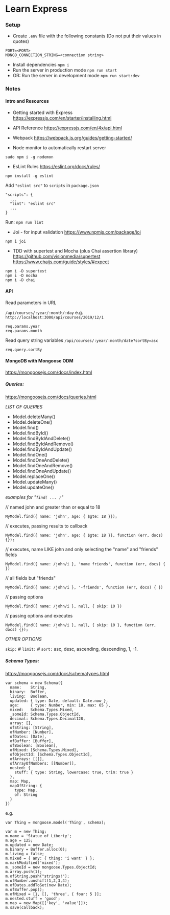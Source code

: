 # Learn Express

### Setup
- Create `.env` file with the following constants (Do not put their values in quotes)
```
PORT=<PORT>
MONGO_CONNECTION_STRING=<connection string>
```

- Install dependencies `npm i`
- Run the server in production mode `npm run start`
- OR: Run the server in development mode `npm run start:dev`

### Notes

#### Intro and Resources
- Getting started with Express
https://expressjs.com/en/starter/installing.html

- API Reference
https://expressjs.com/en/4x/api.html

- Webpack
https://webpack.js.org/guides/getting-started/

- Node monitor to automatically restart server
```
sudo npm i -g nodemon
```

- EsLint Rules
https://eslint.org/docs/rules/ 
```
npm install -g eslint
```
Add `"eslint src"` to `scripts` in `package.json`
```
"scripts": {
  ...
  "lint": "eslint src"
  ...
}
```
Run: `npm run lint`

- Joi - for input validation
https://www.npmjs.com/package/joi 
```
npm i joi
```

- TDD with supertest and Mocha (plus Chai assertion library)
https://github.com/visionmedia/supertest
https://www.chaijs.com/guide/styles/#expect
```
npm i -D supertest
npm i -D mocha
npm i -D chai
```

#### API
Read parameters in URL

`/api/courses/:year/:month/:day`
e.g.
`http://localhost:3000/api/courses/2019/12/1`

```
req.params.year
req.params.month
```

Read query string variables
`/api/courses/:year/:month/date?sortBy=asc`
```
req.query.sortBy
```

#### MongoDB with Mongoose ODM
https://mongoosejs.com/docs/index.html

##### Queries:
https://mongoosejs.com/docs/queries.html

*LIST OF QUERIES*
- Model.deleteMany()
- Model.deleteOne()
- Model.find()
- Model.findById()
- Model.findByIdAndDelete()
- Model.findByIdAndRemove()
- Model.findByIdAndUpdate()
- Model.findOne()
- Model.findOneAndDelete()
- Model.findOneAndRemove()
- Model.findOneAndUpdate()
- Model.replaceOne()
- Model.updateMany()
- Model.updateOne()

*examples for "`find( ... )`"*

// named john and greater than or equal to 18
```
MyModel.find({ name: 'john', age: { $gte: 18 }});
```

// executes, passing results to callback
```
MyModel.find({ name: 'john', age: { $gte: 18 }}, function (err, docs) {});
```

// executes, name LIKE john and only selecting the "name" and "friends" fields
```
MyModel.find({ name: /john/i }, 'name friends', function (err, docs) { })
```

// all fields but "friends"
```
MyModel.find({ name: /john/i }, '-friends', function (err, docs) { })
```

// passing options
```
MyModel.find({ name: /john/i }, null, { skip: 10 })
```

// passing options and executes
```
MyModel.find({ name: /john/i }, null, { skip: 10 }, function (err, docs) {});
```

*OTHER OPTIONS*

`skip:` #
`limit:` #
`sort:`  asc, desc, ascending, descending, 1, -1.

##### Schema Types:
https://mongoosejs.com/docs/schematypes.html
```
var schema = new Schema({
  name:    String,
  binary:  Buffer,
  living:  Boolean,
  updated: { type: Date, default: Date.now },
  age:     { type: Number, min: 18, max: 65 },
  mixed:   Schema.Types.Mixed,
  _someId: Schema.Types.ObjectId,
  decimal: Schema.Types.Decimal128,
  array: [],
  ofString: [String],
  ofNumber: [Number],
  ofDates: [Date],
  ofBuffer: [Buffer],
  ofBoolean: [Boolean],
  ofMixed: [Schema.Types.Mixed],
  ofObjectId: [Schema.Types.ObjectId],
  ofArrays: [[]],
  ofArrayOfNumbers: [[Number]],
  nested: {
    stuff: { type: String, lowercase: true, trim: true }
  },
  map: Map,
  mapOfString: {
    type: Map,
    of: String
  }
})
```

e.g.

```
var Thing = mongoose.model('Thing', schema);

var m = new Thing;
m.name = 'Statue of Liberty';
m.age = 125;
m.updated = new Date;
m.binary = Buffer.alloc(0);
m.living = false;
m.mixed = { any: { thing: 'i want' } };
m.markModified('mixed');
m._someId = new mongoose.Types.ObjectId;
m.array.push(1);
m.ofString.push("strings!");
m.ofNumber.unshift(1,2,3,4);
m.ofDates.addToSet(new Date);
m.ofBuffer.pop();
m.ofMixed = [1, [], 'three', { four: 5 }];
m.nested.stuff = 'good';
m.map = new Map([['key', 'value']]);
m.save(callback);
```
